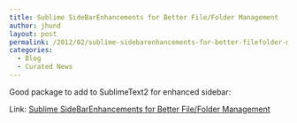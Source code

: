 ```yaml
---
title: Sublime SideBarEnhancements for Better File/Folder Management
author: jhund
layout: post
permalink: /2012/02/sublime-sidebarenhancements-for-better-filefolder-management/
categories:
  - Blog
  - Curated News
---
```

Good package to add to SublimeText2 for enhanced sidebar:

Link: [Sublime SideBarEnhancements for Better File/Folder Management][1]

 [1]: http://bit.ly/woxbqb